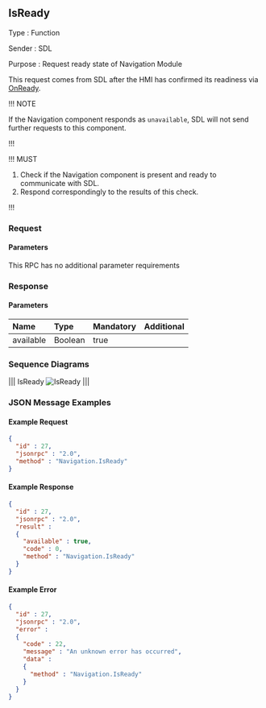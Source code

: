## IsReady

Type
: Function

Sender
: SDL

Purpose
: Request ready state of Navigation Module

This request comes from SDL after the HMI has confirmed its readiness via [OnReady](../../basiccommunication/onready).

!!! NOTE

If the Navigation component responds as `unavailable`, SDL will not send further requests to this component.

!!!

!!! MUST

  1. Check if the Navigation component is present and ready to communicate with SDL.
  2. Respond correspondingly to the results of this check.

!!!

### Request

#### Parameters

This RPC has no additional parameter requirements

### Response

#### Parameters

|Name|Type|Mandatory|Additional|
|:---|:---|:--------|:---------|
|available|Boolean|true||

### Sequence Diagrams

|||
IsReady
![IsReady](./assets/IsReady.png)
|||

### JSON Message Examples

#### Example Request

```json
{
  "id" : 27,
  "jsonrpc" : "2.0",
  "method" : "Navigation.IsReady"
}
```

#### Example Response

```json
{
  "id" : 27,
  "jsonrpc" : "2.0",
  "result" :
  {
    "available" : true,
    "code" : 0,
    "method" : "Navigation.IsReady"
  }
}
```

#### Example Error

```json
{
  "id" : 27,
  "jsonrpc" : "2.0",
  "error" :
  {
    "code" : 22,
    "message" : "An unknown error has occurred",
    "data" :
    {
      "method" : "Navigation.IsReady"
    }
  }
}
```
